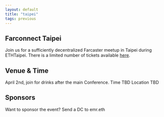 ```yaml
---
layout: default
title: "taipei"
tags: previous
---
```


## Farconnect Taipei
​​Join us for a sufficiently decentralized Farcaster meetup in Taipei during ETHTaipei. There is a limited number of tickets available [here](https://lu.ma/jxvvxoym).

## Venue & Time
April 2nd, join for drinks after the main Conference. 
Time TBD
Location TBD

## Sponsors
Want to sponsor the event? Send a DC to emr.eth
